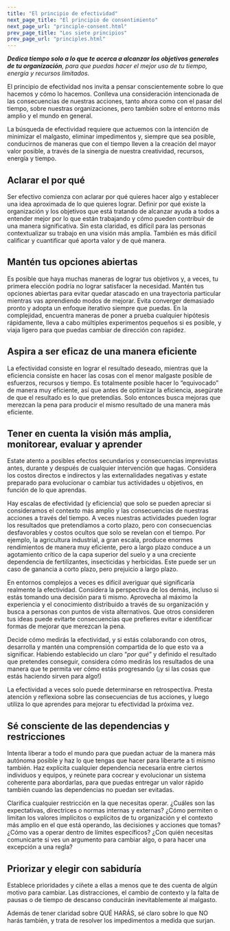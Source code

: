 ```yaml
---
title: "El principio de efectividad"
next_page_title: "El principio de consentimiento"
next_page_url: "principle-consent.html"
prev_page_title: "Los siete principios"
prev_page_url: "principles.html"
---
```



_**Dedica tiempo solo a lo que te acerca a alcanzar los objetivos generales de tu organización**, para que puedas hacer el mejor uso de tu tiempo, energía y recursos limitados._

El principio de efectividad nos invita a pensar conscientemente sobre lo que hacemos y cómo lo hacemos. Conlleva una consideración intencionada de las consecuencias de nuestras acciones, tanto ahora como con el pasar del tiempo, sobre nuestras organizaciones, pero también sobre el entorno más amplio y el mundo en general.

La búsqueda de efectividad requiere que actuemos con la intención de minimizar el malgasto, eliminar impedimentos y, siempre que sea posible, conducirnos de maneras que con el tiempo lleven a la creación del mayor valor posible, a través de la sinergia de nuestra creatividad, recursos, energía y tiempo.


## Aclarar el por qué

Ser efectivo comienza con aclarar por qué quieres hacer algo y establecer una idea aproximada de lo que quieres lograr. Definir por qué existe la organización y los objetivos que está tratando de alcanzar ayuda a todos a entender mejor por lo que están trabajando y cómo pueden contribuir de una manera significativa. Sin esta claridad, es difícil para las personas contextualizar su trabajo en una visión más amplia. También es más difícil calificar y cuantificar qué aporta valor y de qué manera.

## Mantén tus opciones abiertas

Es posible que haya muchas maneras de lograr tus objetivos y, a veces, tu primera elección podría no lograr satisfacer la necesidad. Mantén tus opciones abiertas para evitar quedar atascado en una trayectoria particular mientras vas aprendiendo modos de mejorar. Evita converger demasiado pronto y adopta un enfoque iterativo siempre que puedas. En la complejidad, encuentra maneras de poner a prueba cualquier hipótesis rápidamente, lleva a cabo múltiples experimentos pequeños si es posible, y viaja ligero para que puedas cambiar de dirección con rapidez.

## Aspira a ser eficaz de una manera eficiente

La efectividad consiste en lograr el resultado deseado, mientras que la eficiencia consiste en hacer las cosas con el menor malgaste posible de esfuerzos, recursos y tiempo. Es totalmente posible hacer lo “equivocado” de manera muy eficiente, así que antes de optimizar la eficiencia, asegúrate de que el resultado es lo que pretendías. Solo entonces busca mejoras que merezcan la pena para producir el mismo resultado de una manera más eficiente.

## Tener en cuenta la visión más amplia, monitorear, evaluar y aprender

Estate atento a posibles efectos secundarios y consecuencias imprevistas antes, durante y después de cualquier intervención que hagas. Considera los costos directos e indirectos y las externalidades negativas y estate preparado para evolucionar o cambiar tus actividades u objetivos, en función de lo que aprendas.

Hay escalas de efectividad (y eficiencia) que solo se pueden apreciar si consideramos el contexto más amplio y las consecuencias de nuestras acciones a través del tiempo. A veces nuestras actividades pueden lograr los resultados que pretendíamos a corto plazo, pero con consecuencias desfavorables y costos ocultos que solo se revelan con el tiempo.  Por ejemplo,  la agricultura industrial, a gran escala, produce enormes rendimientos de manera muy eficiente, pero a largo plazo conduce a un agotamiento crítico de la capa superior del suelo y a una creciente dependencia de fertilizantes, insecticidas y herbicidas. Este puede ser un caso de ganancia a corto plazo, pero prejuicio a largo plazo.

En entornos complejos a veces es difícil averiguar qué significaría realmente la efectividad. Considera la perspectiva de los demás, incluso si estás tomando una decisión para ti mismo.  Aprovecha al máximo la experiencia y el conocimiento distribuido a través de su organización y busca a personas con puntos de vista alternativos. Que otros consideren tus ideas puede evitarte consecuencias que prefieres evitar e identificar formas de mejorar que merezcan la pena.

Decide cómo medirás la efectividad, y si estás colaborando con otros, desarrolla y mantén una comprensión compartida de lo que esto va a significar. Habiendo establecido un claro “_por qué_” y definido el resultado que pretendes conseguir, considera cómo medirás los resultados de una manera que te permita ver cómo estás progresando (¡y si las cosas que estás haciendo sirven para algo!)

La efectividad a veces solo puede determinarse en retrospectiva. Presta atención y reflexiona sobre las consecuencias de tus acciones, y luego utiliza lo que aprendes para mejorar tu efectividad la próxima vez.

## Sé consciente de las dependencias y restricciones

Intenta liberar a todo el mundo para que puedan actuar de la manera más autónoma posible y haz lo que tengas que hacer para liberarte a ti mismo también. Haz explícita cualquier dependencia necesaria entre ciertos individuos y equipos, y reúnete para cocrear y evolucionar un sistema coherente para abordarlas, para que puedas entregar un valor rápido también cuando las dependencias no puedan ser evitadas.

Clarifica cualquier restricción en la que necesitas operar. ¿Cuáles son las expectativas, directrices o normas internas y externas? ¿Cómo permiten o limitan los valores implícitos o explícitos de tu organización y el contexto más amplio en el que está operando, las decisiones y acciones que tomas? ¿Cómo vas a operar dentro de límites específicos? ¿Con quién necesitas comunicarte si ves un argumento para cambiar algo, o para hacer una excepción a una regla?

## Priorizar y elegir con sabiduría

Establece prioridades y cíñete a ellas a menos que te des cuenta de algún motivo para cambiar. Las distracciones, el cambio de contexto y la falta de pausas o de tiempo de descanso conducirán inevitablemente al malgasto.

Además de tener claridad sobre QUÉ HARÁS, sé claro sobre lo que NO harás también, y trata de resolver los impedimentos a medida que surjan.


